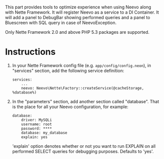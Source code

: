 This part provides tools to optimize experience when using Neevo along
with Nette Framework. It will register Neevo as a service to a DI Container.
It will add a panel to DebugBar showing performed queries and a panel to
Bluescreen with SQL query in case of NeevoException.

Only Nette Framework 2.0 and above PHP 5.3 packages are supported.

Instructions
============

1.  In your Nette Framework config file (e.g. `app/config/config.neon`),
    in "services" section, add the following service definition:

		services:
			...
			neevo: Neevo\Nette\Factory::createService(@cacheStorage, %database%)


2.  In the "parameters" section, add another section called "database".
    That is the place for all your Neevo configuration, for example:

		database:
			driver: MySQLi
			username: root
			password: ****
			database: my_database
			explain: yes

    'explain' option denotes whether or not you want to run EXPLAIN on all
    performed SELECT queries for debugging purposes. Defaults to 'yes'.